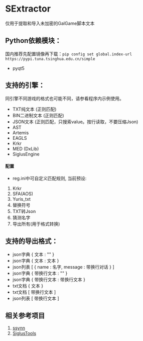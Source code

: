 # SExtractor
 仅用于提取和导入未加密的GalGame脚本文本
 
## Python依赖模块：
国内推荐先配置镜像再下载：`pip config set global.index-url https://pypi.tuna.tsinghua.edu.cn/simple`
* pyqt5

## 支持的引擎：
同引擎不同游戏的格式也可能不同，请参看程序内示例使用。
* TXT纯文本 (正则匹配)
* BIN二进制文本 (正则匹配)
* JSON文本 (正则匹配，只搜索value。按行读取，不要压缩Json)
* AST
* Artemis
* EAGLS
* Krkr
* MED (DxLib)
* SiglusEngine

#### 配置
* reg.ini中可自定义匹配规则, 当前预设:
 1. Krkr
 2. SFA(AOS)
 3. Yuris_txt
 4. 替换符号
 5. TXT转Json
 6. 猜测名字
 7. 导出所有(用于格式转换)

## 支持的导出格式：
* json字典 { 文本 : "" }
* json字典 { 文本 : 文本 }
* json列表 [ { name : 名字, message : 带换行对话 } ]
* json字典 { 带换行文本 : "" }
* json字典 { 带换行文本 : 带换行文本 }
* txt文档  { 文本 }
* txt文档  [ 带换行文本 ]
* json列表 [ 带换行文本 ]

## 相关参考项目
1. [ssynn](https://github.com/ssynn/game_translation)
2. [SiglusTools](https://github.com/yanhua0518/GALgameScriptTools)

